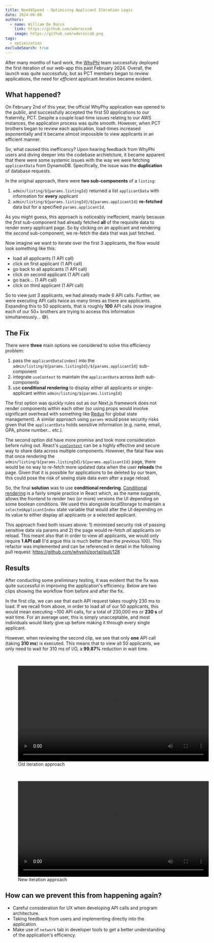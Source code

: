 ```yaml
---
title: Need4Speed - Optimizing Applicant Iteration Logic
date: 2024-06-08
authors:
  - name: William De Rocco
    link: https://github.com/wderocco8
    image: https://github.com/wderocco8.png
tags:
  - optimization
excludeSearch: true
---
```


After many months of hard work, the [WhyPhi](https://why-phi.com/) team successfuly deployed the first iteration of our web-app this past February 2024. Overall, the launch was quite successfuly, but as PCT members began to review applications, the need for *efficient* applicant iteration became evident.
<!--more-->

## What happened?

On February 2nd of this year, the official WhyPhy application was opened to the public, and successfully accepted the first 50 applications to our fraternity, PCT. Despite a couple load-time issues relating to our AWS instances, the application process was quite smooth. However, when PCT brothers began to review each application, load-times increased exponentially and it became almost impossible to view applicants in an efficient manner.

So, what caused this inefficency? Upon hearing feedback from WhyPhi users and diving deeper into the codebase archietcture, it became apparent that there were some systemic issues with the way we were fetching `applicantData` from DynamoDB. Specifically, the issue was the **duplication** of database requests.

In the original approach, there were **two sub-components** of a `listing`:

1. `admin/listing/${params.listingId}` returned a list `applicantData` with information for **every** applicant
2. `admin/listing/${params.listingId}/${params.applicantId}` **re-fetched** data but for a specified `params.applicantId`.

As you might guess, this approach is noticeably ineffecient, mainly because the *first* sub-component had already fetched **all** of the requisite data to render every applicant page. So by clicking on an applicant and rendering the *second* sub-component, we re-fetch the data that was just fetched.

Now imagine we want to iterate over the first 3 applicants, the flow would look something like this:

- load all applicants (1 API call)
- click on first applicant (1 API call)
- go back to all applicants (1 API call)
- click on second applicant (1 API call)
- go back... (1 API call)
- click on third applicant (1 API call)

So to view just 3 applicants, we had already made 6 API calls. Further, we were executing API calls twice as many times as there are applicants. Expanding this to 50 applicants, that is roughly **100** API calls (now imagine each of our 50+ brothers are trying to access this information simultaneously... 😅).

## The Fix

There were **three** main options we considered to solve this efficiency problem:

1. pass the `applicantData[index]` into the `admin/listing/${params.listingId}/${params.applicantId}` sub-component
2. integrate `useContext` to maintain the `applicantData` across *both* sub-components
3. use **conditional rendering** to display either all applicants or single-applicant within `admin/listing/${params.listingId}`

The first option was quickly rules out as our Next.js framework does not render components within each other (so using props would involve significant overhead with something like [Redux](https://redux.js.org/) for global state management). A similar approach using `params` would pose security risks given that the `applicantData` holds sensitive information (e.g. name, email, GPA, phone number... etc.).

The second option did have more promise and took more consideration before ruling out. React's [`useContext`](https://react.dev/reference/react/useContext) can be a highly effective and secure way to share data across multiple components. However, the fatal flaw was that once rendering the `admin/listing/${params.listingId}/${params.applicantId}` page, there would be no way to re-fetch more updated data when the user **reloads** the page. Given that it is possible for applications to be deleted by our team, this could pose the risk of seeing stale data even after a page reload.

So, the final **solution** was to use **conditional rendering**. [Conditional rendering](https://react.dev/learn/conditional-rendering) is a fairly simple practice in React which, as the name suggests, allows the frontend to render two (or more) versions the UI depending on some boolean conditions. We used this alongside localStorage to maintain a `selectedApplicantIndex` state variable that would alter the UI depending on its value to either display all applicants or a selected applicant. 

This approach fixed both issues above: 1) minimized security risk of passing sensitive data via params and 2) the page would re-fetch *all* applicants on reload. This meant also that in order to view all applicants, we would only require **1 API call** (I'd argue this is much better than the previous 100). This refactor was implemented and can be referenced in detail in the following pull request: https://github.com/whyphi/portal/pull/128

## Results

After conducting some preliminary testing, it was evident that the fix was quite successful in improving the application's efficiency. Below are two clips showing the workflow from before and after the fix.

In the first clip, we can see that each API request takes roughly 230 ms to load. If we recall from above, in order to load all of our 50 applicants, this would mean executing ~100 API calls, for a total of 230,000 ms or **230 s** of wait time. For an average user, this is simply unacceptable, and most individuals would likely give up before making it through every single applicant.

However, when reviewing the second clip, we see that only **one** API call (taking **310 ms**) is executed. This means that to view all 50 applicants, we only need to wait for 310 ms of I/O, a **99.87%** reduction in wait time.

<br />

<figure>
  <video width="600" controls>
    <source src="../assets/old-approach.mov" type="video/mp4">
    Your browser does not support the video tag.
  </video>
  <figcaption>Old iteration approach</figcaption>
</figure>

<br />

<figure>
  <video width="600" controls>
    <source src="../assets/new-approach.mov" type="video/mp4">
    Your browser does not support the video tag.
  </video>
  <figcaption>New iteration approach</figcaption>
</figure>

## How can we prevent this from happening again?

- Careful consideration for UX when developing API calls and program architecture.
- Taking feedback from users and implementing directly into the application.
- Make use of `network` tab in developer tools to get a better understanding of the application's efficiency.